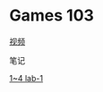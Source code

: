 # Games 103

[视频](https://www.bilibili.com/video/BV12Q4y1S73g)

笔记

[1~4 lab-1](https://zhuanlan.zhihu.com/p/444279601)
